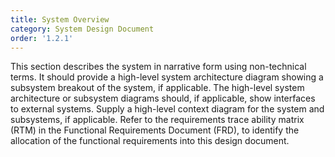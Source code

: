 ```yaml
---
title: System Overview
category: System Design Document
order: '1.2.1'
---
```


This section describes the system in narrative form using non-technical terms.  It should provide a high-level system architecture diagram showing a subsystem breakout of the system, if applicable.  The high-level system architecture or subsystem diagrams should, if applicable, show interfaces to external systems.  Supply a high-level context diagram for the system and subsystems, if applicable.  Refer to the requirements trace ability matrix (RTM) in the Functional Requirements Document (FRD), to identify the allocation of the functional requirements into this design document.
